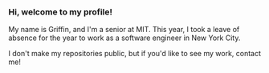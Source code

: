 ### Hi, welcome to my profile!

My name is Griffin, and I'm a senior at MIT. This year, I took a leave of absence for the year to work as a software engineer in New York City.

I don't make my repositories public, but if you'd like to see my work, contact me!
<!--
**gansel51/gansel51** is a ✨ _special_ ✨ repository because its `README.md` (this file) appears on your GitHub profile.

Here are some ideas to get you started:

- 🔭 I’m currently working on ...
- 🌱 I’m currently learning ...
- 👯 I’m looking to collaborate on ...
- 🤔 I’m looking for help with ...
- 💬 Ask me about ...
- 📫 How to reach me: ...
- 😄 Pronouns: ...
- ⚡ Fun fact: ...
-->
